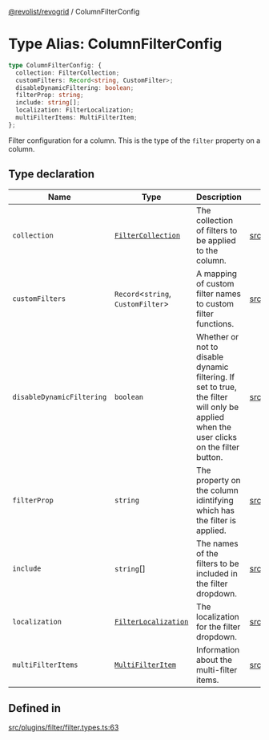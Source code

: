 [@revolist/revogrid](README.md) / ColumnFilterConfig

# Type Alias: ColumnFilterConfig

```ts
type ColumnFilterConfig: {
  collection: FilterCollection;
  customFilters: Record<string, CustomFilter>;
  disableDynamicFiltering: boolean;
  filterProp: string;
  include: string[];
  localization: FilterLocalization;
  multiFilterItems: MultiFilterItem;
};
```

Filter configuration for a column. This is the type of the `filter` property on a column.

## Type declaration

| Name | Type | Description | Defined in |
| ------ | ------ | ------ | ------ |
| `collection` | [`FilterCollection`](TypeAlias.FilterCollection.md) | The collection of filters to be applied to the column. | [src/plugins/filter/filter.types.ts:67](https://github.com/revolist/revogrid/blob/b7bc91178b5b059b1432f9bb6ddbfab652d2c8cf/src/plugins/filter/filter.types.ts#L67) |
| `customFilters` | `Record`\<`string`, `CustomFilter`\> | A mapping of custom filter names to custom filter functions. | [src/plugins/filter/filter.types.ts:75](https://github.com/revolist/revogrid/blob/b7bc91178b5b059b1432f9bb6ddbfab652d2c8cf/src/plugins/filter/filter.types.ts#L75) |
| `disableDynamicFiltering` | `boolean` | Whether or not to disable dynamic filtering. If set to true, the filter will only be applied when the user clicks on the filter button. | [src/plugins/filter/filter.types.ts:92](https://github.com/revolist/revogrid/blob/b7bc91178b5b059b1432f9bb6ddbfab652d2c8cf/src/plugins/filter/filter.types.ts#L92) |
| `filterProp` | `string` | The property on the column idintifying which has the filter is applied. | [src/plugins/filter/filter.types.ts:79](https://github.com/revolist/revogrid/blob/b7bc91178b5b059b1432f9bb6ddbfab652d2c8cf/src/plugins/filter/filter.types.ts#L79) |
| `include` | `string`[] | The names of the filters to be included in the filter dropdown. | [src/plugins/filter/filter.types.ts:71](https://github.com/revolist/revogrid/blob/b7bc91178b5b059b1432f9bb6ddbfab652d2c8cf/src/plugins/filter/filter.types.ts#L71) |
| `localization` | [`FilterLocalization`](TypeAlias.FilterLocalization.md) | The localization for the filter dropdown. | [src/plugins/filter/filter.types.ts:83](https://github.com/revolist/revogrid/blob/b7bc91178b5b059b1432f9bb6ddbfab652d2c8cf/src/plugins/filter/filter.types.ts#L83) |
| `multiFilterItems` | [`MultiFilterItem`](TypeAlias.MultiFilterItem.md) | Information about the multi-filter items. | [src/plugins/filter/filter.types.ts:87](https://github.com/revolist/revogrid/blob/b7bc91178b5b059b1432f9bb6ddbfab652d2c8cf/src/plugins/filter/filter.types.ts#L87) |

## Defined in

[src/plugins/filter/filter.types.ts:63](https://github.com/revolist/revogrid/blob/b7bc91178b5b059b1432f9bb6ddbfab652d2c8cf/src/plugins/filter/filter.types.ts#L63)
